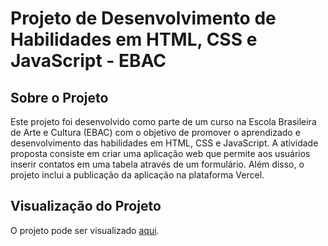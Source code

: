 # Projeto de Desenvolvimento de Habilidades em HTML, CSS e JavaScript - EBAC

## Sobre o Projeto

Este projeto foi desenvolvido como parte de um curso na Escola Brasileira de Arte e Cultura (EBAC) com o objetivo de promover o aprendizado e desenvolvimento das habilidades em HTML, CSS e JavaScript. A atividade proposta consiste em criar uma aplicação web que permite aos usuários inserir contatos em uma tabela através de um formulário. Além disso, o projeto inclui a publicação da aplicação na plataforma Vercel.

## Visualização do Projeto

O projeto pode ser visualizado [aqui](https://projeto2-html-js-ebac.vercel.app/).
